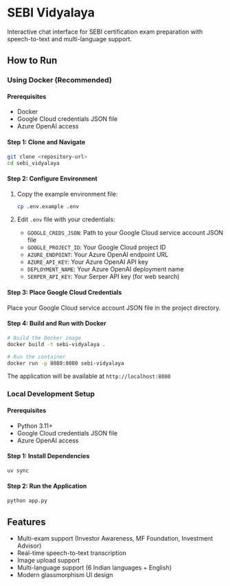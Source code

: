 # SEBI Vidyalaya

Interactive chat interface for SEBI certification exam preparation with speech-to-text and multi-language support.

## How to Run

### Using Docker (Recommended)

#### Prerequisites
- Docker
- Google Cloud credentials JSON file
- Azure OpenAI access

#### Step 1: Clone and Navigate
```bash
git clone <repository-url>
cd sebi_vidyalaya
```

#### Step 2: Configure Environment
1. Copy the example environment file:
   ```bash
   cp .env.example .env
   ```

2. Edit `.env` file with your credentials:
   - `GOOGLE_CREDS_JSON`: Path to your Google Cloud service account JSON file
   - `GOOGLE_PROJECT_ID`: Your Google Cloud project ID
   - `AZURE_ENDPOINT`: Your Azure OpenAI endpoint URL
   - `AZURE_API_KEY`: Your Azure OpenAI API key
   - `DEPLOYMENT_NAME`: Your Azure OpenAI deployment name
   - `SERPER_API_KEY`: Your Serper API key (for web search)

#### Step 3: Place Google Cloud Credentials
Place your Google Cloud service account JSON file in the project directory.

#### Step 4: Build and Run with Docker
```bash
# Build the Docker image
docker build -t sebi-vidyalaya .

# Run the container
docker run -p 8080:8080 sebi-vidyalaya
```

The application will be available at `http://localhost:8080`

### Local Development Setup

#### Prerequisites
- Python 3.11+
- Google Cloud credentials JSON file
- Azure OpenAI access

#### Step 1: Install Dependencies
```bash
uv sync
```

#### Step 2: Run the Application
```bash
python app.py
```

## Features
- Multi-exam support (Investor Awareness, MF Foundation, Investment Advisor)
- Real-time speech-to-text transcription
- Image upload support
- Multi-language support (6 Indian languages + English)
- Modern glassmorphism UI design